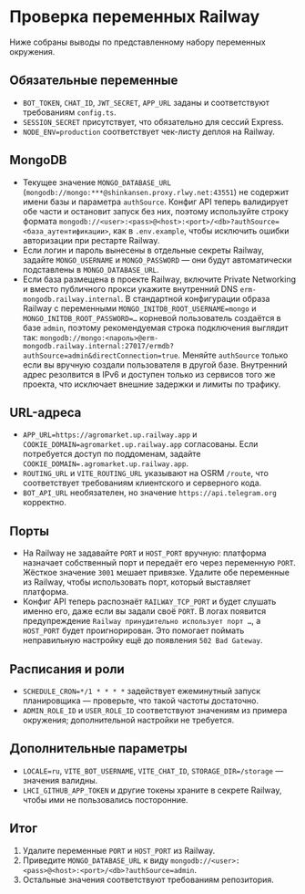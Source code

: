 <!-- Назначение файла: чек-лист проверки переменных Railway и рекомендации по их корректировке. -->

# Проверка переменных Railway

Ниже собраны выводы по представленному набору переменных окружения.

## Обязательные переменные
- `BOT_TOKEN`, `CHAT_ID`, `JWT_SECRET`, `APP_URL` заданы и соответствуют требованиям `config.ts`.
- `SESSION_SECRET` присутствует, что обязательно для сессий Express.
- `NODE_ENV=production` соответствует чек-листу деплоя на Railway.

## MongoDB
- Текущее значение `MONGO_DATABASE_URL` (`mongodb://mongo:***@shinkansen.proxy.rlwy.net:43551`) не содержит имени базы и параметра `authSource`. Конфиг API теперь валидирует обе части и остановит запуск без них, поэтому используйте строку формата `mongodb://<user>:<pass>@<host>:<port>/<db>?authSource=<база_аутентификации>`, как в `.env.example`, чтобы исключить ошибки авторизации при рестарте Railway.
- Если логин и пароль вынесены в отдельные секреты Railway, задайте `MONGO_USERNAME` и `MONGO_PASSWORD` — они будут автоматически подставлены в `MONGO_DATABASE_URL`.
- Если база размещена в проекте Railway, включите Private Networking и вместо публичного прокси укажите внутренний DNS `erm-mongodb.railway.internal`. В стандартной конфигурации образа Railway с переменными `MONGO_INITDB_ROOT_USERNAME=mongo` и `MONGO_INITDB_ROOT_PASSWORD=…` корневой пользователь создаётся в базе `admin`, поэтому рекомендуемая строка подключения выглядит так: `mongodb://mongo:<пароль>@erm-mongodb.railway.internal:27017/ermdb?authSource=admin&directConnection=true`. Меняйте `authSource` только если вы вручную создали пользователя в другой базе. Внутренний адрес резолвится в IPv6 и доступен только из сервисов того же проекта, что исключает внешние задержки и лимиты по трафику.

## URL-адреса
- `APP_URL=https://agromarket.up.railway.app` и `COOKIE_DOMAIN=agromarket.up.railway.app` согласованы. Если потребуется доступ по поддоменам, задайте `COOKIE_DOMAIN=.agromarket.up.railway.app`.
- `ROUTING_URL` и `VITE_ROUTING_URL` указывают на OSRM `/route`, что соответствует требованиям клиентского и серверного кода.
- `BOT_API_URL` необязателен, но значение `https://api.telegram.org` корректно.

## Порты
- На Railway не задавайте `PORT` и `HOST_PORT` вручную: платформа назначает собственный порт и передаёт его через переменную `PORT`. Жёсткое значение `3001` мешает привязке. Удалите обе переменные из Railway, чтобы использовать порт, который выставляет платформа.
- Конфиг API теперь распознаёт `RAILWAY_TCP_PORT` и будет слушать именно его, даже если вы задали своё `PORT`. В логах появится предупреждение `Railway принудительно использует порт …`, а `HOST_PORT` будет проигнорирован. Это помогает поймать неправильную настройку ещё до появления `502 Bad Gateway`.

## Расписания и роли
- `SCHEDULE_CRON=*/1 * * * *` задействует ежеминутный запуск планировщика — проверьте, что такой частоты достаточно.
- `ADMIN_ROLE_ID` и `USER_ROLE_ID` соответствуют значениям из примера окружения; дополнительной настройки не требуется.

## Дополнительные параметры
- `LOCALE=ru`, `VITE_BOT_USERNAME`, `VITE_CHAT_ID`, `STORAGE_DIR=/storage` — значения валидны.
- `LHCI_GITHUB_APP_TOKEN` и другие токены храните в секрете Railway, чтобы ими не пользовались посторонние.

## Итог
1. Удалите переменные `PORT` и `HOST_PORT` из Railway.
2. Приведите `MONGO_DATABASE_URL` к виду `mongodb://<user>:<pass>@<host>:<port>/<db>?authSource=admin`.
3. Остальные значения соответствуют требованиям репозитория.
